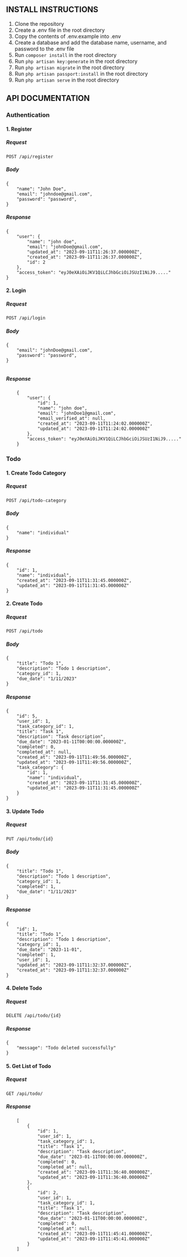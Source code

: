 ## INSTALL INSTRUCTIONS
1. Clone the repository
2. Create a .env file in the root directory
3. Copy the contents of .env.example into .env
4. Create a database and add the database name, username, and password to the .env file
5. Run `composer install` in the root directory
6. Run `php artisan key:generate` in the root directory
7. Run `php artisan migrate` in the root directory
8. Run `php artisan passport:install` in the root directory
9. Run `php artisan serve` in the root directory

## API DOCUMENTATION
### Authentication
#### 1. Register
##### Request
`POST /api/register`
##### Body
```
{
    "name": "John Doe",
    "email": "johndoe@gmail.com",
    "password": "password",
}

```
##### Response
```
{
    "user": {
        "name": "john doe",
        "email": "johnDoe@gmail.com",
        "updated_at": "2023-09-11T11:26:37.000000Z",
        "created_at": "2023-09-11T11:26:37.000000Z",
        "id": 2
    },
    "access_token": "eyJ0eXAiOiJKV1QiLCJhbGciOiJSUzI1NiJ9....."
}

```

#### 2. Login
##### Request
`POST /api/login`
##### Body
```
{
    "email": "johnDoe@gmail.com",
    "password": "password",
}
    
```

##### Response
```
    {
        "user": {
            "id": 1,
            "name": "john doe",
            "email": "johnDoe1@gmail.com",
            "email_verified_at": null,
            "created_at": "2023-09-11T11:24:02.000000Z",
            "updated_at": "2023-09-11T11:24:02.000000Z"
        },
        "access_token": "eyJ0eXAiOiJKV1QiLCJhbGciOiJSUzI1NiJ9....."
    }
```

### Todo
#### 1. Create Todo Category
##### Request
`POST /api/todo-category`

##### Body
```
{
    "name": "individual"
}
```

##### Response
```
{
    "id": 1,
    "name": "individual",
    "created_at": "2023-09-11T11:31:45.000000Z",
    "updated_at": "2023-09-11T11:31:45.000000Z"
}
```

#### 2. Create Todo
##### Request
`POST /api/todo`

##### Body
```
{
    "title": "Todo 1",
    "description": "Todo 1 description",
    "category_id": 1,
    "due_date": "1/11/2023"
}
```

##### Response
```
{
    "id": 5,
    "user_id": 1,
    "task_category_id": 1,
    "title": "Task 1",
    "description": "Task description",
    "due_date": "2023-01-11T00:00:00.000000Z",
    "completed": 0,
    "completed_at": null,
    "created_at": "2023-09-11T11:49:56.000000Z",
    "updated_at": "2023-09-11T11:49:56.000000Z",
    "task_category": {
        "id": 1,
        "name": "individual",
        "created_at": "2023-09-11T11:31:45.000000Z",
        "updated_at": "2023-09-11T11:31:45.000000Z"
    }
}
```

#### 3. Update Todo
##### Request
`PUT /api/todo/{id}`
##### Body
```
{
    "title": "Todo 1",
    "description": "Todo 1 description",
    "category_id": 1,
    "completed": 1,
    "due_date": "1/11/2023"
}
```

##### Response
```
{
    "id": 1,
    "title": "Todo 1",
    "description": "Todo 1 description",
    "category_id": 1,
    "due_date": "2023-11-01",
    "completed": 1,
    "user_id": 1,
    "updated_at": "2023-09-11T11:32:37.000000Z",
    "created_at": "2023-09-11T11:32:37.000000Z"
}
```

#### 4. Delete Todo
##### Request
`DELETE /api/todo/{id}`
##### Response
```
{
    "message": "Todo deleted successfully"
}
```

#### 5. Get List of Todo
##### Request
`GET /api/todo/`
##### Response
```
    [
        {
            "id": 1,
            "user_id": 1,
            "task_category_id": 1,
            "title": "Task 1",
            "description": "Task description",
            "due_date": "2023-01-11T00:00:00.000000Z",
            "completed": 0,
            "completed_at": null,
            "created_at": "2023-09-11T11:36:40.000000Z",
            "updated_at": "2023-09-11T11:36:40.000000Z"
        },
        {
            "id": 2,
            "user_id": 1,
            "task_category_id": 1,
            "title": "Task 1",
            "description": "Task description",
            "due_date": "2023-01-11T00:00:00.000000Z",
            "completed": 0,
            "completed_at": null,
            "created_at": "2023-09-11T11:45:41.000000Z",
            "updated_at": "2023-09-11T11:45:41.000000Z"
        }
    ]   
```
